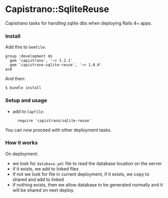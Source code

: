 # Capistrano::SqliteReuse

Capistrano tasks for handling sqlite dbs when deploying Rails 4+ apps.

### Install

Add this to `Gemfile`:

    group :development do
      gem 'capistrano', '~> 3.2.1'
      gem 'capistrano-sqlite-reuse', '~> 1.0.0'
    end

And then:

    $ bundle install

### Setup and usage

- add to `Capfile`:

        require 'capistrano/sqlite-reuse'

You can now proceed with other deployment tasks.

### How it works

On deployment:

- we look for `database.yml` file to read the database location on the server<br/>
- if it exists, we add to linked files<br/>
- if not we look for file in current deployment, if it exists, we copy to shared and add to linked<br/>
- if nothing exists, then we allow database to be generated normally and it will be shared on next deploy.<br/>
